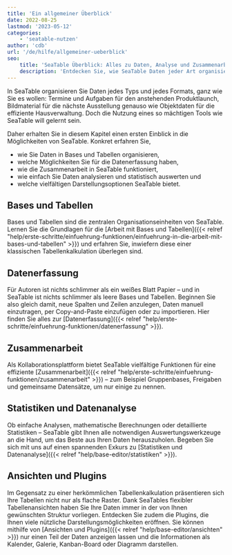 ```yaml
---
title: 'Ein allgemeiner Überblick'
date: 2022-08-25
lastmod: '2023-05-12'
categories:
    - 'seatable-nutzen'
author: 'cdb'
url: '/de/hilfe/allgemeiner-ueberblick'
seo:
    title: 'SeaTable Überblick: Alles zu Daten, Analyse und Zusammenarbeit'
    description: 'Entdecken Sie, wie SeaTable Daten jeder Art organisiert. Erfahren Sie mehr zu Funktionen, Analyse, Zusammenarbeit und individuellen Ansichten.'
---
```


In SeaTable organisieren Sie Daten jedes Typs und jedes Formats, ganz wie Sie es wollen: Termine und Aufgaben für den anstehenden Produktlaunch, Bildmaterial für die nächste Ausstellung genauso wie Objektdaten für die effiziente Hausverwaltung. Doch die Nutzung eines so mächtigen Tools wie SeaTable will gelernt sein.

Daher erhalten Sie in diesem Kapitel einen ersten Einblick in die Möglichkeiten von SeaTable. Konkret erfahren Sie,

- wie Sie Daten in Bases und Tabellen organisieren,
- welche Möglichkeiten Sie für die Datenerfassung haben,
- wie die Zusammenarbeit in SeaTable funktioniert,
- wie einfach Sie Daten analysieren und statistisch auswerten und
- welche vielfältigen Darstellungsoptionen SeaTable bietet.

## Bases und Tabellen

Bases und Tabellen sind die zentralen Organisationseinheiten von SeaTable. Lernen Sie die Grundlagen für die [Arbeit mit Bases und Tabellen]({{< relref "help/erste-schritte/einfuehrung-funktionen/einfuehrung-in-die-arbeit-mit-bases-und-tabellen" >}}) und erfahren Sie, inwiefern diese einer klassischen Tabellenkalkulation überlegen sind.

## Datenerfassung

Für Autoren ist nichts schlimmer als ein weißes Blatt Papier – und in SeaTable ist nichts schlimmer als leere Bases und Tabellen. Beginnen Sie also gleich damit, neue Spalten und Zeilen anzulegen, Daten manuell einzutragen, per Copy-and-Paste einzufügen oder zu importieren. Hier finden Sie alles zur [Datenerfassung]({{< relref "help/erste-schritte/einfuehrung-funktionen/datenerfassung" >}}).

## Zusammenarbeit

Als Kollaborationsplattform bietet SeaTable vielfältige Funktionen für eine effiziente [Zusammenarbeit]({{< relref "help/erste-schritte/einfuehrung-funktionen/zusammenarbeit" >}}) – zum Beispiel Gruppenbases, Freigaben und gemeinsame Datensätze, um nur einige zu nennen.

## Statistiken und Datenanalyse

Ob einfache Analysen, mathematische Berechnungen oder detaillierte Statistiken – SeaTable gibt Ihnen alle notwendigen Auswertungswerkzeuge an die Hand, um das Beste aus Ihren Daten herauszuholen. Begeben Sie sich mit uns auf einen spannenden Exkurs zu [Statistiken und Datenanalyse]({{< relref "help/base-editor/statistiken" >}}).

## Ansichten und Plugins

Im Gegensatz zu einer herkömmlichen Tabellenkalkulation präsentieren sich Ihre Tabellen nicht nur als flache Raster. Dank SeaTables flexibler Tabellenansichten haben Sie Ihre Daten immer in der von Ihnen gewünschten Struktur vorliegen. Entdecken Sie zudem die Plugins, die Ihnen viele nützliche Darstellungsmöglichkeiten eröffnen. Sie können mithilfe von [Ansichten und Plugins]({{< relref "help/base-editor/ansichten" >}}) nur einen Teil der Daten anzeigen lassen und die Informationen als Kalender, Galerie, Kanban-Board oder Diagramm darstellen.
